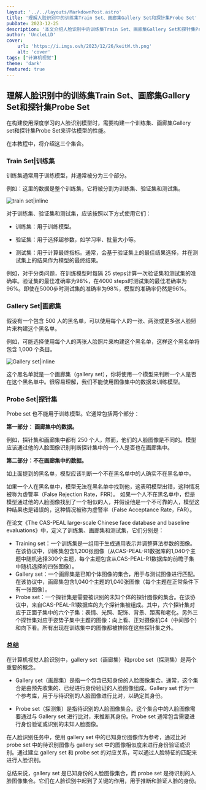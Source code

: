 ```yaml
---
layout: '../../layouts/MarkdownPost.astro'
title: '理解人脸识别中的训练集Train Set、画廊集Gallery Set和探针集Probe Set'
pubDate: 2023-12-25
description: '本文介绍人脸识别中的训练集Train Set、画廊集Gallery Set和探针集Probe Set'
author: 'UncleLLD'
cover:
    url: 'https://i.imgs.ovh/2023/12/26/keitW.th.png'
    alt: 'cover'
tags: ["计算机视觉"]
theme: 'dark'
featured: true
---
```



## 理解人脸识别中的训练集Train Set、画廊集Gallery Set和探针集Probe Set

在构建使用深度学习的人脸识别模型时，需要构建一个训练集、画廊集Gallery set和探针集Probe Set来评估模型的性能。

在本教程中，将介绍这三个集合。

### Train Set|训练集

训练集通常用于训练模型，并通常被分为三个部分。

例如：这里的数据是整个训练集，它将被分割为训练集、验证集和测试集。

![train set|inline](https://www.tutorialexample.com/wp-content/uploads/2021/09/split-data-into-train-validation-and-test-set.png)

对于训练集、验证集和测试集，应该按照以下方式使用它们：

* 训练集：用于训练模型。

* 验证集：用于选择超参数，如学习率、批量大小等。

* 测试集：用于计算最终指标。通常，会基于验证集上的最佳结果选择，并在测试集上的结果作为模型的最终结果。

例如，对于分类问题，在训练模型时每隔 25 steps计算一次验证集和测试集的准确率。验证集的最佳准确率为98%，在4000 steps时测试集的最佳准确率为96%。即使在5000步时测试集的准确率为98%，模型的准确率仍然是96%。

### Gallery Set|画廊集

假设有一个包含 500 人的黑名单，可以使用每个人的一张、两张或更多张人脸照片来构建这个黑名单。

例如，可能选择使用每个人的两张人脸照片来构建这个黑名单，这样这个黑名单将包含 1,000 个条目。

![Gallery set|inline](https://www.tutorialexample.com/wp-content/uploads/2021/09/a-blacklist-example.png)

这个黑名单就是一个画廊集（gallery set），你将使用一个模型来判断一个人是否在这个黑名单中。很容易理解，我们不能使用图像集中的数据来训练模型。

### Probe Set|探针集

Probe set 也不能用于训练模型。它通常包括两个部分：

**第一部分： 画廊集中的数据。**

例如，探针集和画廊集中都有 250 个人，然而，他们的人脸图像是不同的。模型应该通过他的人脸图像识别判断探针集中的一个人是否也在画廊集中。

**第二部分：不在画廊集中的数据。**

如上面提到的黑名单，模型应该判断一个不在黑名单中的人确实不在黑名单中。

如果一个人在黑名单中，模型无法在黑名单中找到他，这表明模型出错，这种情况被称为虚警率（False Rejection Rate，FRR）。 如果一个人不在黑名单中，但是模型通过他的人脸图像找到了一个相似的人，并假设他是一个不可靠的人，模型这种结果也是错误的，这种情况被称为虚警率（False Acceptance Rate，FAR）。

在论文《The CAS-PEAL large-scale Chinese face database and baseline evaluations》中，定义了训练集、画廊集和测试集，它们分别是：

* Training set：一个训练集是一组用于生成通用表示并调整算法参数的图像。在该协议中，训练集包含1,200张图像（从CAS-PEAL-R1数据库的1,040个主题中随机选择300个主题，每个主题包含从CAS-PEAL-R1数据库的前瞻子集中随机选择的四张图像）。
* Gallery set：一个画廊集是已知个体图像的集合，用于与测试图像进行匹配。在该协议中，画廊集包含1,040个主题的1,040张图像（每个主题在正常条件下有一张图像）。
* Probe set：一个探针集是需要被识别的未知个体的探针图像的集合。在该协议中，来自CAS-PEAL-R1数据库的九个探针集被组成。其中，六个探针集对应于正面子集中的六个子集：表情、光照、配饰、背景、距离和老化。另外三个探针集对应于姿势子集中主题的图像：向上看、正对摄像机C4（中间那个）和向下看。所有出现在训练集中的图像都被排除在这些探针集之外。

### 总结

在计算机视觉人脸识别中，gallery set（画廊集）和probe set（探测集）是两个重要的概念。

* Gallery set（画廊集）是指一个包含已知身份的人脸图像集合。通常，这个集合是由预先收集的、已经进行身份验证的人脸图像组成。Gallery set 作为一个参考库，用于与待识别的人脸图像进行比对，以确定其身份。

* Probe set（探测集）是指待识别的人脸图像集合。这个集合中的人脸图像需要通过与 Gallery set 进行比对，来推断其身份。Probe set 通常包含需要进行身份验证或识别的未知人脸图像。

在人脸识别任务中，使用 gallery set 中的已知身份图像作为参考，通过比对 probe set 中的待识别图像与 gallery set 中的图像相似度来进行身份验证或识别。通过建立 gallery set 和 probe set 的对应关系，可以通过人脸特征的匹配来进行人脸识别。

总结来说，gallery set 是已知身份的人脸图像集合，而 probe set 是待识别的人脸图像集合。它们在人脸识别中起到了关键的作用，用于推断和验证人脸的身份。
